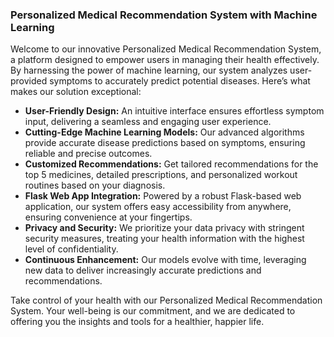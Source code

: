 ### Personalized Medical Recommendation System with Machine Learning  

Welcome to our innovative Personalized Medical Recommendation System, a platform designed to empower users in managing their health effectively. By harnessing the power of machine learning, our system analyzes user-provided symptoms to accurately predict potential diseases. Here’s what makes our solution exceptional:  

- **User-Friendly Design:** An intuitive interface ensures effortless symptom input, delivering a seamless and engaging user experience.  
- **Cutting-Edge Machine Learning Models:** Our advanced algorithms provide accurate disease predictions based on symptoms, ensuring reliable and precise outcomes.  
- **Customized Recommendations:** Get tailored recommendations for the top 5 medicines, detailed prescriptions, and personalized workout routines based on your diagnosis.  
- **Flask Web App Integration:** Powered by a robust Flask-based web application, our system offers easy accessibility from anywhere, ensuring convenience at your fingertips.  
- **Privacy and Security:** We prioritize your data privacy with stringent security measures, treating your health information with the highest level of confidentiality.  
- **Continuous Enhancement:** Our models evolve with time, leveraging new data to deliver increasingly accurate predictions and recommendations.  

Take control of your health with our Personalized Medical Recommendation System. Your well-being is our commitment, and we are dedicated to offering you the insights and tools for a healthier, happier life.  
